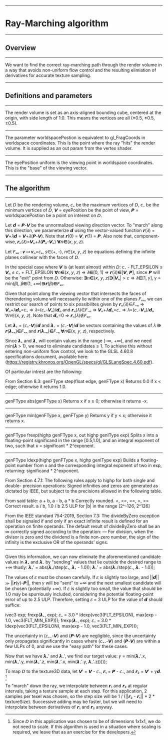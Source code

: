 ﻿----------------------------------------------------------------------------

# Ray-Marching algorithm

----------------------------------------------------------------------------

## Overview

----------------------------------------------------------------------------

We want to find the correct ray-marching path through the render
volume in a way that avoids non-uniform flow control and the resulting
elimiation of derivatives for accurate texture sampling.

----------------------------------------------------------------------------

## Definitions and parameters

----------------------------------------------------------------------------

The render volume is set as an axis-aligned bounding cube, centered at
the origin, with side length of 1.0. This means the vertices are all
(±0.5, ±0.5, ±0.5).

----------------------------------------------------------------------------

The parameter worldspacePostion is equivalent to gl_FragCoords in
worldspace coordinates. This is the point where the ray "hits" the
render volume. It is supplied as an out param from the vertex shader.

----------------------------------------------------------------------------

The eyePosition uniform is the viewing point in worldspace coordinates.
This is the "base" of the viewing vector.

----------------------------------------------------------------------------

## The algorithm

----------------------------------------------------------------------------

Let 𝘋 be the rendering volume,
    𝘤₊ be the maximum vertices of 𝘋,
    𝘤₋ be the minimum vertices of 𝘋,
    𝙑 = eyePosition be the point of view,
    𝙋 = worldspacePostion be a point on interest on 𝘋.

Let 𝙙 = 𝙋-𝙑 be the unnormalized viewing direction vector. To "march"
along this direction, we parameterize 𝙙 using the vector-valued
function 𝙧(𝜆) = 𝙑+𝜆𝙙 = 𝙑+𝜆(𝙋-𝙑). Note that 𝙧(0) = 𝙑, 𝙧(1) = 𝙋. Also
note that, component-wise, 𝙧ₙ(𝜆)=𝙑ₙ+𝜆(𝙋ₙ-𝙑ₙ) ∀𝘯∈(𝘹, 𝘺, 𝘻).

Let 𝘍ₛₙ : 𝒗 ↦ 𝒗ₙ=𝘤ₛ, 𝘴∈(+, -), 𝘯∈(𝘹, 𝘺, 𝘻) be equations defining the
infinite planes collinear with the faces of 𝘋.

In the special case where 𝙑 is (at least almost) within 𝘋:
𝘤₋ - FLT_EPSILON ≤ 𝙑ₙ ≤ 𝘤₊ + FLT_EPSILON ∀𝘯∈(𝘹, 𝘺, 𝘻) ⇒
𝜆∈[0, 1] ⇒ 𝙧(𝜆)∈[𝙑, 𝙋], since 𝙋 will be the "exit" point from 𝘋.
Otherwise:
∃𝘯∈(𝘹, 𝘺, 𝘻)∋|𝙑ₙ| > 𝘤 ⇒ 𝜆∈[1, 𝛾], 𝛾 = min(𝛽), 𝛽∈(1, +∞)∋𝙧(𝛽)∈𝘍ₛₙ.

Given that point along the viewing vector that intersects the faces
of therendering volume will necessarily lie within one of the planes
𝘍ₛₙ, we can restrict our search of points to six possibilites given by
𝙧ₙ(𝜆)∈𝘍₊ₙ ⇒ 𝙑ₙ+𝜆𝙙ₙ=𝘤₊ ⇒ 𝜆=(𝘤₊-𝙑ₙ)/𝙙ₙ and
𝙧ₙ(𝜆)∈𝘍₋ₙ ⇒ 𝙑ₙ+𝜆𝙙ₙ=𝘤₋ ⇒ 𝜆=(𝘤₋-𝙑ₙ)/𝙙ₙ ∀𝘯∈(𝘹, 𝘺, 𝘻).
Note that 𝙙ₙ=0 ⇒ 𝙧ₙ(𝜆)∉𝘍ₛₙ.

Let 𝞴₊ = (𝘤₊-𝙑)/𝙙 and 𝞴₋ = (𝘤₋-𝙑)/𝙙 be vectors containing the values
of 𝜆 ∋ 𝙧(𝞴₊ₙ)∈𝘍₊ₙ and 𝙧(𝞴₊ₙ)∈𝘍₋ₙ ∀𝘯∈(𝘹, 𝘺, 𝘻), respectively.

Since 𝞴₊ and 𝞴₋ will contain values in the range (-∞, +∞), and we
need min(𝞴 > 1), we need to eliminate candidates ≤ 1. To achieve this
without entering non-uniform flow control, we look to the GLSL 4.60.8
specifications document, available here:
(https://registry.khronos.org/OpenGL/specs/gl/GLSLangSpec.4.60.pdf).

Of particular intrest are the following:

From Section 8.3:
genFType step(float edge, genFType x) Returns 0.0 if x < edge;
otherwise it returns 1.0.

----------------------------------------------------------------------------

genFType abs(genFType x) Returns x if x ≥ 0; otherwise it
returns -x.

----------------------------------------------------------------------------

genFType min(genFType x, genFType y) Returns y if y < x;
otherwise it returns x.

----------------------------------------------------------------------------

genFType frexp(highp genFType x, out highp genIType exp)
Splits x into a floating-point significand in the
range [0.5,1.0], and an integral exponent of two,
such that x = significant * 2^exponent.

----------------------------------------------------------------------------

genFType ldexp(highp genFType x, highp genIType exp)
Builds a floating-point number from x and the
corresponding integral exponent of two in exp, returning:
significand * 2^exponent.

From Section 4.7.1:
The following rules apply to highp for both single and double-
precision operations: Signed infinities and zeros are generated as
dictated by IEEE, but subject to the precisions allowed in the 
following table.

From said table:
a + b, a - b, a * b      Correctly rounded.
<, <=, ==, >, >=         Correct result.
a / b, 1.0 / b           2.5 ULP for |b| in the range [2^-126, 2^126]

From the IEEE standard 754-2019, Section 7.3:
The divideByZero exception shall be signaled if and only if an
exact infinite result is defined for an operation on finite operands.
The default result of divideByZero shall be an ∞ correctly signed
according to the operation:
― For division, when the divisor is zero and the dividend is a finite
non-zero number, the sign of the infinity is the exclusive OR of the
operands’ signs.

----------------------------------------------------------------------------

Given this information, we can now eliminate the aforementioned
candidate values in 𝞴₊ and 𝞴₋ by "sending" values that lie outside the
desired range to +∞ thusly:
𝞴₊′ = abs(𝞴₊/step(𝜀₊, 𝞴₊ - 1.0));
𝞴₋′ = abs(𝞴₋/step(𝜀₋, 𝞴₋ - 1.0));

The values of 𝜀 must be chosen carefully. If 𝜀 is slightly too large,
and ||𝙙|| ≫ ||𝙧(𝛾)-𝙋||, then 𝛾 will be "sent" to +∞ and the next
smallest candidate will be chosen (potentially +∞). If 𝜀 is slightly
too small, the value that should be 1.0 may be spurriously included,
considering the potential floating-point error of up to 2.5 ULP.
Therefore, setting 𝜀 = 3 ULP for the value of 𝙙 should suffice:

ivec3 exp;
frexp(𝞴₊, exp);
𝜀₊ = 3.0 * ldexp(vec3(FLT_EPSILON), max(exp - 1.0, vec3(FLT_MIN_EXP)));
frexp(𝞴₋, exp);
𝜀₋ = 3.0 * ldexp(vec3(FLT_EPSILON), max(exp - 1.0, vec3(FLT_MIN_EXP)));

The uncertainty in (𝘤₊₋-𝙑) and (𝙋-𝙑) are negligible, since the
uncertainty only propagates significantly in cases where 
(𝘤₊₋-𝙑) and (𝙋-𝙑) are within a few ULPs of 0, and we use the
"easy path" for these cases.

Now that we have 𝞴₊′ and 𝞴₋′, we find our target value:
𝛾 = min(𝞴₊′.x, min(𝞴₊′.y, min(𝞴₊′.z, min(𝞴₋′.x, min(𝞴₋′.y, 𝞴₋′.z)))));

To map 𝘋 to the texture3D data, let 𝙑′ = 𝙑 - 𝘤₋, 𝙧₁ = 𝙋 - 𝘤₋,
and 𝙧₂ = 𝙑′ + 𝛾𝙙. [^1]

To "march" down the ray, we interpolate between 𝙧₁ and 𝙧₂ at regular
intervals, taking a texture sample at each step. For this application,
2 samples per texel was chosen, so the step size will be 
1 / (||𝙧₂ - 𝙧₁|| * 2 * textureSize). Successive adding may be faster,
but we will need to interpolate between derivatives of 𝙧₁ and 𝙧₂ anyway.

[^1]: Since 𝘋 in this application was chosen to be of dimensions 1x1x1,
we do not need to scale. If this algorithm is used in a situation
where scaling is required, we leave that as an exercise for the
developers.